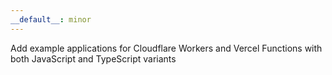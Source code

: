 ```yaml
---
__default__: minor
---
```


Add example applications for Cloudflare Workers and Vercel Functions with both JavaScript and TypeScript variants
